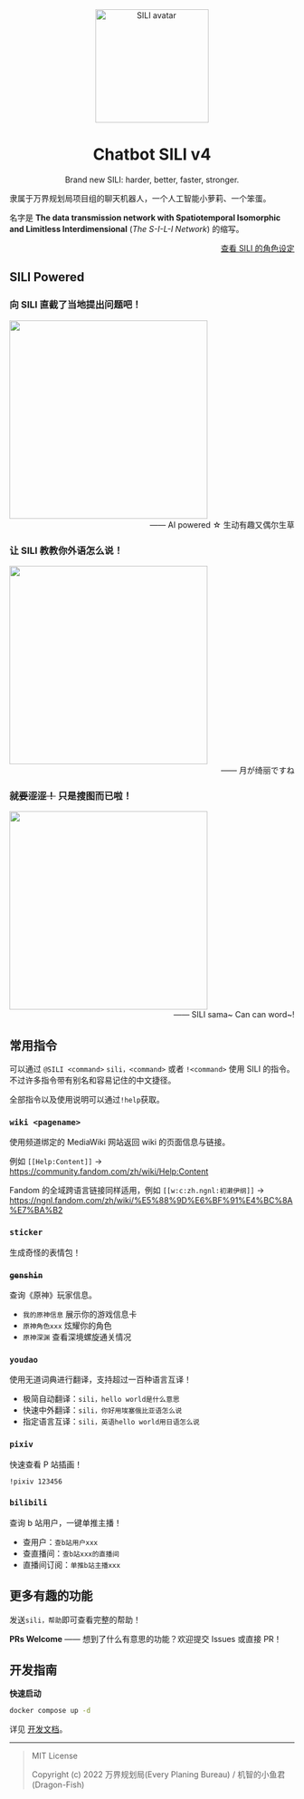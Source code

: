 <div align="center">

<img src="https://github.com/user-attachments/assets/5bcf2bcd-5777-424d-b413-9c7a33344c1b" alt="SILI avatar" width="200"/>

# Chatbot SILI v4

Brand new SILI: harder, better, faster, stronger.

</div>

隶属于万界规划局项目组的聊天机器人，一个人工智能小萝莉、一个笨蛋。

名字是 **The data transmission network with Spatiotemporal Isomorphic and Limitless Interdimensional** (_The S-I-L-I Network_) 的缩写。

<div align="right">

[查看 SILI 的角色设定](https://epb-wiki.notion.site/sili-network)

</div>

## SILI Powered

### 向 SILI 直截了当地提出问题吧！

<img src="https://github.com/project-epb/Chatbot-SILI/assets/44761872/79e1ac41-c147-48a2-9f0a-11c8fba5b696" width="350">

<div align="right">—— AI powered ☆ 生动有趣又偶尔生草</div>

### 让 SILI 教教你外语怎么说！

<img src="https://github.com/project-epb/Chatbot-SILI/assets/44761872/54433e6b-790b-4f7e-a29f-00eacea1504f" width="350">

<div align="right">—— 月が绮丽ですね</div>

### ~~就要涩涩！~~ 只是搜图而已啦！

<img src="https://github.com/project-epb/Chatbot-SILI/assets/44761872/fc420e88-caea-4ece-a0b6-367e33d425d3" width="350">

<div align="right">—— SILI sama~ Can can word~!</div>

## 常用指令

可以通过 `@SILI <command>` `sili，<command>` 或者 `!<command>` 使用 SILI 的指令。不过许多指令带有别名和容易记住的中文捷径。

全部指令以及使用说明可以通过`!help`获取。

### `wiki <pagename>`

使用频道绑定的 MediaWiki 网站返回 wiki 的页面信息与链接。

例如 `[[Help:Content]]` → https://community.fandom.com/zh/wiki/Help:Content

Fandom 的全域跨语言链接同样适用，例如 `[[w:c:zh.ngnl:初濑伊纲]]` → https://ngnl.fandom.com/zh/wiki/%E5%88%9D%E6%BF%91%E4%BC%8A%E7%BA%B2

### `sticker`

生成奇怪的表情包！

### ~~`genshin`~~

查询《原神》玩家信息。

- `我的原神信息` 展示你的游戏信息卡
- `原神角色xxx` 炫耀你的角色
- `原神深渊` 查看深境螺旋通关情况

### `youdao`

使用无道词典进行翻译，支持超过一百种语言互译！

- 极简自动翻译：`sili，hello world是什么意思`
- 快速中外翻译：`sili，你好用埃塞俄比亚语怎么说`
- 指定语言互译：`sili，英语hello world用日语怎么说`

### `pixiv`

快速查看 P 站插画！

`!pixiv 123456`

### `bilibili`

查询 b 站用户，一键单推主播！

- 查用户：`查b站用户xxx`
- 查直播间：`查b站xxx的直播间`
- 直播间订阅：`单推b站主播xxx`

## 更多有趣的功能

发送`sili，帮助`即可查看完整的帮助！

**PRs Welcome** —— 想到了什么有意思的功能？欢迎提交 Issues 或直接 PR！

## 开发指南

**快速启动**

```sh
docker compose up -d
```

详见 [开发文档](docs/README.md)。

---

> MIT License
>
> Copyright (c) 2022 万界规划局(Every Planing Bureau) / 机智的小鱼君(Dragon-Fish)
